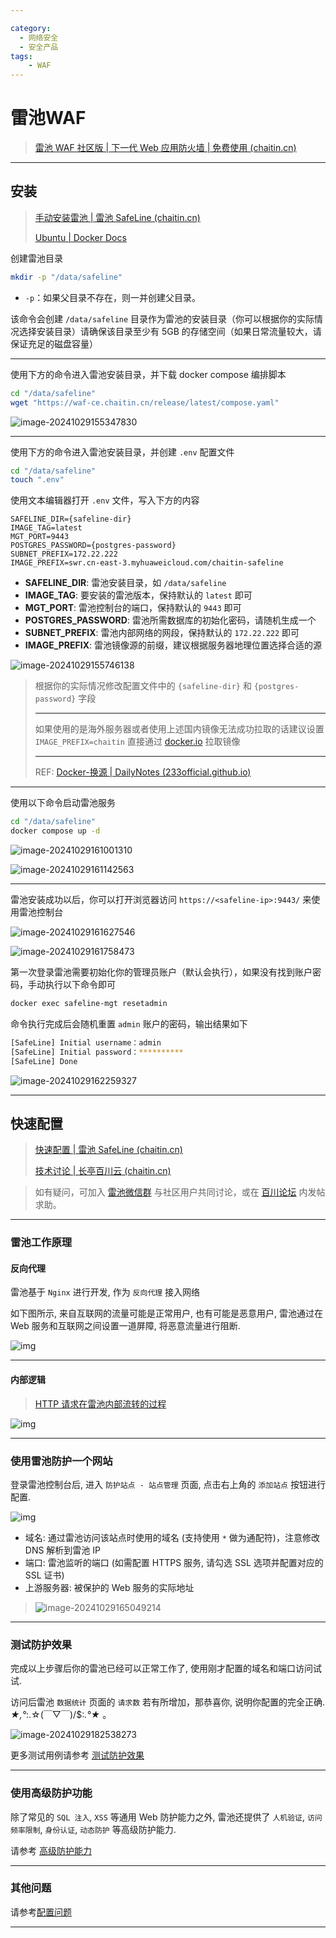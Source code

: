 ```yaml
---

category:
  - 网络安全
  - 安全产品
tags:
    - WAF
---
```


# 雷池WAF

> [雷池 WAF 社区版 | 下一代 Web 应用防火墙 | 免费使用 (chaitin.cn)](https://waf-ce.chaitin.cn/)

---

## 安装

>  [手动安装雷池 | 雷池 SafeLine (chaitin.cn)](https://docs.waf-ce.chaitin.cn/zh/上手指南/安装雷池/手动安装)
>
> [Ubuntu | Docker Docs](https://docs.docker.com/engine/install/ubuntu/)

创建雷池目录

```bash
mkdir -p "/data/safeline"
```

- `-p`：如果父目录不存在，则一并创建父目录。

该命令会创建 `/data/safeline` 目录作为雷池的安装目录（你可以根据你的实际情况选择安装目录）请确保该目录至少有 5GB 的存储空间（如果日常流量较大，请保证充足的磁盘容量）

---

使用下方的命令进入雷池安装目录，并下载 docker compose 编排脚本

```bash
cd "/data/safeline"
wget "https://waf-ce.chaitin.cn/release/latest/compose.yaml"
```

![image-20241029155347830](http://cdn.ayusummer233.top/DailyNotes/202410291553072.png)

---

使用下方的命令进入雷池安装目录，并创建 `.env` 配置文件

```bash
cd "/data/safeline"
touch ".env"
```

使用文本编辑器打开 `.env` 文件，写入下方的内容

```properties
SAFELINE_DIR={safeline-dir}
IMAGE_TAG=latest
MGT_PORT=9443
POSTGRES_PASSWORD={postgres-password}
SUBNET_PREFIX=172.22.222
IMAGE_PREFIX=swr.cn-east-3.myhuaweicloud.com/chaitin-safeline
```

- **SAFELINE_DIR**: 雷池安装目录，如 `/data/safeline`
- **IMAGE_TAG**: 要安装的雷池版本，保持默认的 `latest` 即可
- **MGT_PORT**: 雷池控制台的端口，保持默认的 `9443` 即可
- **POSTGRES_PASSWORD**: 雷池所需数据库的初始化密码，请随机生成一个
- **SUBNET_PREFIX**: 雷池内部网络的网段，保持默认的 `172.22.222` 即可
- **IMAGE_PREFIX**: 雷池镜像源的前缀，建议根据服务器地理位置选择合适的源

![image-20241029155746138](http://cdn.ayusummer233.top/DailyNotes/202410291557250.png)

> 根据你的实际情况修改配置文件中的 `{safeline-dir}` 和 `{postgres-password}` 字段
>
> ---
>
> 如果使用的是海外服务器或者使用上述国内镜像无法成功拉取的话建议设置 `IMAGE_PREFIX=chaitin` 直接通过 [docker.io](http://docker.io/) 拉取镜像
>
> ---
>
> REF: [Docker-换源 | DailyNotes (233official.github.io)](https://233official.github.io/dailynotes/通识/Docker/Docker.html#docker-hub-换源)

---

使用以下命令启动雷池服务

```bash
cd "/data/safeline"
docker compose up -d
```

![image-20241029161001310](http://cdn.ayusummer233.top/DailyNotes/202410291610538.png)

![image-20241029161142563](http://cdn.ayusummer233.top/DailyNotes/202410291611605.png)

---

雷池安装成功以后，你可以打开浏览器访问 `https://<safeline-ip>:9443/` 来使用雷池控制台

![image-20241029161627546](http://cdn.ayusummer233.top/DailyNotes/202410291616731.png)

![image-20241029161758473](http://cdn.ayusummer233.top/DailyNotes/202410291617521.png)

第一次登录雷池需要初始化你的管理员账户（默认会执行），如果没有找到账户密码，手动执行以下命令即可

```bash
docker exec safeline-mgt resetadmin
```

命令执行完成后会随机重置 `admin` 账户的密码，输出结果如下

```bash
[SafeLine] Initial username：admin
[SafeLine] Initial password：**********
[SafeLine] Done
```

![image-20241029162259327](http://cdn.ayusummer233.top/DailyNotes/202410291622424.png)

---

## 快速配置

> [快速配置 | 雷池 SafeLine (chaitin.cn)](https://docs.waf-ce.chaitin.cn/上手指南/快速配置)
>
> [技术讨论 | 长亭百川云 (chaitin.cn)](https://rivers.chaitin.cn/discussion)

> 如有疑问，可加入 [雷池微信群](https://docs.waf-ce.chaitin.cn/wechat.png) 与社区用户共同讨论，或在 [百川论坛](https://rivers.chaitin.cn/discussion) 内发帖求助。

---

### 雷池工作原理

#### 反向代理

雷池基于 `Nginx` 进行开发, 作为 `反向代理` 接入网络

如下图所示, 来自互联网的流量可能是正常用户, 也有可能是恶意用户, 雷池通过在 Web 服务和互联网之间设置一道屏障, 将恶意流量进行阻断.

![img](http://cdn.ayusummer233.top/DailyNotes/202410291639343.png)

---

#### 内部逻辑

>  [HTTP 请求在雷池内部流转的过程](https://docs.waf-ce.chaitin.cn/更多技术文档/处理流程)

![img](http://cdn.ayusummer233.top/DailyNotes/202410291641536.png)

---

### 使用雷池防护一个网站

登录雷池控制台后, 进入 `防护站点 - 站点管理` 页面, 点击右上角的 `添加站点` 按钮进行配置.

![img](http://cdn.ayusummer233.top/DailyNotes/202410291642120.gif)

- 域名: 通过雷池访问该站点时使用的域名 (支持使用 `*` 做为通配符)，注意修改 DNS 解析到雷池 IP
- 端口: 雷池监听的端口 (如需配置 HTTPS 服务, 请勾选 SSL 选项并配置对应的 SSL 证书)
- 上游服务器: 被保护的 Web 服务的实际地址

> ![image-20241029165049214](http://cdn.ayusummer233.top/DailyNotes/202410291650385.png)

---

### 测试防护效果

完成以上步骤后你的雷池已经可以正常工作了, 使用刚才配置的域名和端口访问试试.

访问后雷池 `数据统计` 页面的 `请求数` 若有所增加，那恭喜你, 说明你配置的完全正确. *★,°*:.☆(￣▽￣)/$:*.°★* 。

![image-20241029182538273](http://cdn.ayusummer233.top/DailyNotes/202410291825636.png)

更多测试用例请参考 [测试防护效果](https://docs.waf-ce.chaitin.cn/上手指南/测试防护效果)

---

### 使用高级防护功能

除了常见的 `SQL 注入`, `XSS` 等通用 Web 防护能力之外, 雷池还提供了 `人机验证`, `访问频率限制`, `身份认证`, `动态防护` 等高级防护能力.

请参考 [高级防护能力](https://docs.waf-ce.chaitin.cn/上手指南/高级防护能力)

---

### 其他问题

请参考[配置问题](https://docs.waf-ce.chaitin.cn/更多技术文档/配置问题)

---





















